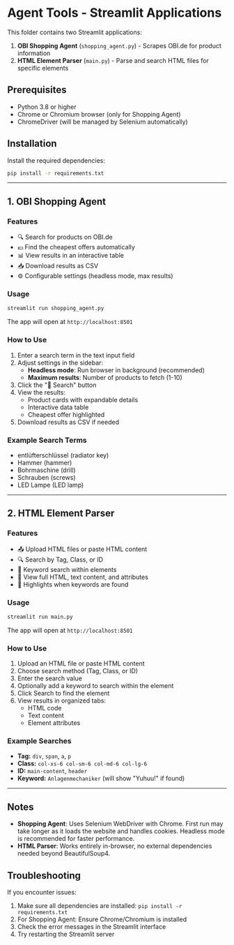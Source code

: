 # Agent Tools - Streamlit Applications

This folder contains two Streamlit applications:

1. **OBI Shopping Agent** (`shopping_agent.py`) - Scrapes OBI.de for product information
2. **HTML Element Parser** (`main.py`) - Parse and search HTML files for specific elements

## Prerequisites

- Python 3.8 or higher
- Chrome or Chromium browser (only for Shopping Agent)
- ChromeDriver (will be managed by Selenium automatically)

## Installation

Install the required dependencies:
```bash
pip install -r requirements.txt
```

---

## 1. OBI Shopping Agent

### Features
- 🔍 Search for products on OBI.de
- 💶 Find the cheapest offers automatically
- 📊 View results in an interactive table
- 📥 Download results as CSV
- ⚙️ Configurable settings (headless mode, max results)

### Usage

```bash
streamlit run shopping_agent.py
```

The app will open at `http://localhost:8501`

### How to Use

1. Enter a search term in the text input field
2. Adjust settings in the sidebar:
   - **Headless mode**: Run browser in background (recommended)
   - **Maximum results**: Number of products to fetch (1-10)
3. Click the "🔎 Search" button
4. View the results:
   - Product cards with expandable details
   - Interactive data table
   - Cheapest offer highlighted
5. Download results as CSV if needed

### Example Search Terms

- entlüfterschlüssel (radiator key)
- Hammer (hammer)
- Bohrmaschine (drill)
- Schrauben (screws)
- LED Lampe (LED lamp)

---

## 2. HTML Element Parser

### Features
- 📤 Upload HTML files or paste HTML content
- 🔍 Search by Tag, Class, or ID
- 🔑 Keyword search within elements
- 📄 View full HTML, text content, and attributes
- 🎉 Highlights when keywords are found

### Usage

```bash
streamlit run main.py
```

The app will open at `http://localhost:8501`

### How to Use

1. Upload an HTML file or paste HTML content
2. Choose search method (Tag, Class, or ID)
3. Enter the search value
4. Optionally add a keyword to search within the element
5. Click Search to find the element
6. View results in organized tabs:
   - HTML code
   - Text content
   - Element attributes

### Example Searches

- **Tag:** `div`, `span`, `a`, `p`
- **Class:** `col-xs-6 col-sm-6 col-md-6 col-lg-6`
- **ID:** `main-content`, `header`
- **Keyword:** `Anlagenmechaniker` (will show "Yuhuu!" if found)

---

## Notes

- **Shopping Agent**: Uses Selenium WebDriver with Chrome. First run may take longer as it loads the website and handles cookies. Headless mode is recommended for faster performance.
- **HTML Parser**: Works entirely in-browser, no external dependencies needed beyond BeautifulSoup4.

## Troubleshooting

If you encounter issues:
1. Make sure all dependencies are installed: `pip install -r requirements.txt`
2. For Shopping Agent: Ensure Chrome/Chromium is installed
3. Check the error messages in the Streamlit interface
4. Try restarting the Streamlit server
